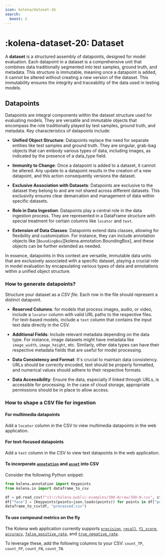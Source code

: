 ```yaml
---
icon: kolena/dataset-16
search:
  boost: 2
---
```


# :kolena-dataset-20: Dataset

A **dataset** is a structured assembly of datapoints, designed for model evaluation.
Each datapoint in a dataset is a comprehensive unit that combines data
traditionally segmented into test samples, ground truth, and metadata.
This structure is immutable, meaning once a datapoint is added,
it cannot be altered without creating a new version of the dataset.
This immutability ensures the integrity and traceability of the data used in testing models.

## Datapoints

Datapoints are integral components within the dataset structure used for evaluating models.
They are versatile and immutable objects that encompass the role traditionally played by
test samples, ground truth, and metadata. Key characteristics of datapoints include:

- **Unified Object Structure**:
  Datapoints replace the need for separate entities like test samples and ground truth.
  They are singular, grab-bag objects that can embody various types of data,
  including images, as indicated by the presence of a data_type field.

- **Immunity to Change**: Once a datapoint is added to a dataset, it cannot be altered.
  Any update to a datapoint results in the creation of a new datapoint, and this action consequently versions the dataset.

- **Exclusive Association with Datasets**:
  Datapoints are exclusive to the dataset they belong to and are not shared across different datasets.
  This exclusivity ensures clear demarcation and management of data within specific datasets.

- **Role in Data Ingestion**: Datapoints play a central role in the data ingestion process.
  They are represented in a DataFrame structure with special treatment for certain columns like `locator` and `text`.

- **Extension of Data Classes**: Datapoints extend data classes, allowing for flexibility and customization.
  For instance, they can include annotation objects like [`BoundingBox`][kolena.annotation.BoundingBox],
  and these objects can be further extended as needed.

In essence, datapoints in this context are versatile,
immutable data units that are exclusively associated with a specific dataset,
playing a crucial role in model evaluation by
encapsulating various types of data and annotations within a unified object structure.

### How to generate datapoints?

Structure your dataset as a *CSV file*. Each row in the file should represent a distinct datapoint.

- **Reserved Columns**: for models that process images, audio, or video,
  include a `locator` column with valid URL paths to the respective files.
  For text-based models, include a `text` column that contains the input text data directly in the CSV.

- **Additional Fields**: Include relevant metadata depending on the data type.
  For instance, image datasets might have metadata like `image_width`, `image_height`, etc.
  Similarly, other data types can have their respective metadata fields that are useful for model processing.

- **Data Consistency and Format**: It's crucial to maintain data consistency.
  URLs should be correctly encoded, text should be properly formatted,
  and numerical values should adhere to their respective formats.

- **Data Accessibility**: Ensure the data, especially if linked through URLs, is accessible for processing.
  In the case of cloud storage, appropriate permissions should be in place to allow access.

### How to shape a CSV file for ingestion

#### For multimedia datapoints

Add a `locator` column in the CSV to view multimedia datapoints in the web application.

#### For text-focused datapoints

Add a `text` column in the CSV to view text datapoints in the web application.

#### To incorporate [`annotation`](../../reference/annotation.md) and [`asset`](../../reference/asset.md) into CSV

Consider the following Python snippet:

```python
from kolena.annotation import Keypoints
from kolena.io import dataframe_to_csv

df = pd.read_csv(f"s3://kolena-public-examples/300-W/raw/300-W.csv", storage_options={"anon": True})
df["face"] = [Keypoints(points=json.loads(points)) for points in df["points"]]
dataframe_to_csv(df, "processed.csv")
```

#### To use compound metrics on the fly

The Kolena web application currently supports [`precision`](../../metrics/precision.md),
[`recall`](../../metrics/recall.md), [`f1_score`](../../metrics/f1-score.md),
[`accuracy`](../../metrics/accuracy.md), [`false_positive_rate`](../../metrics/fpr.md),
and [`true_negative_rate`](../../metrics/recall.md).

To leverage these, add the following columns to your CSV: `count_TP`, `count_FP`, `count_FN`, `count_TN`.
